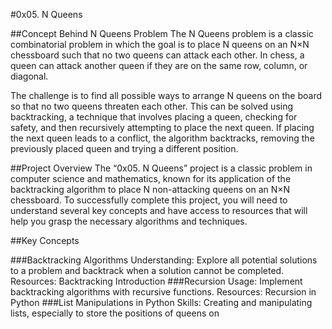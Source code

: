 #0x05. N Queens


##Concept Behind N Queens Problem
The N Queens problem is a classic combinatorial problem in which the goal is to place N queens on an N×N chessboard such that no two queens can attack each other. In chess, a queen can attack another queen if they are on the same row, column, or diagonal.

The challenge is to find all possible ways to arrange N queens on the board so that no two queens threaten each other. This can be solved using backtracking, a technique that involves placing a queen, checking for safety, and then recursively attempting to place the next queen. If placing the next queen leads to a conflict, the algorithm backtracks, removing the previously placed queen and trying a different position.


##Project Overview
The “0x05. N Queens” project is a classic problem in computer science and mathematics, known for its application of the backtracking algorithm to place N non-attacking queens on an N×N chessboard. To successfully complete this project, you will need to understand several key concepts and have access to resources that will help you grasp the necessary algorithms and techniques.

##Key Concepts

###Backtracking Algorithms
Understanding: Explore all potential solutions to a problem and backtrack when a solution cannot be completed.
Resources: Backtracking Introduction
###Recursion
Usage: Implement backtracking algorithms with recursive functions.
Resources: Recursion in Python
###List Manipulations in Python
Skills: Creating and manipulating lists, especially to store the positions of queens on





